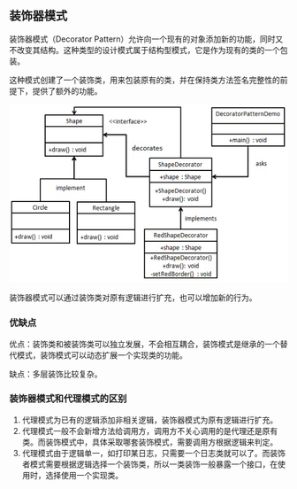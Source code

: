 ## 装饰器模式

装饰器模式（Decorator Pattern）允许向一个现有的对象添加新的功能，同时又不改变其结构。这种类型的设计模式属于结构型模式，它是作为现有的类的一个包装。

这种模式创建了一个装饰类，用来包装原有的类，并在保持类方法签名完整性的前提下，提供了额外的功能。

![装饰器模式UML](./decorator.jpg)

装饰器模式可以通过装饰类对原有逻辑进行扩充，也可以增加新的行为。

### 优缺点

优点：装饰类和被装饰类可以独立发展，不会相互耦合，装饰模式是继承的一个替代模式，装饰模式可以动态扩展一个实现类的功能。

缺点：多层装饰比较复杂。

### 装饰器模式和代理模式的区别

1. 代理模式为已有的逻辑添加非相关逻辑，装饰器模式为原有逻辑进行扩充。
2. 代理模式一般不会新增方法给调用方，调用方不关心调用的是代理还是原有类。而装饰模式中，具体采取哪套装饰模式，需要调用方根据逻辑来判定。
3. 代理模式由于逻辑单一，如打印某日志，只需要一个日志类就可以了。而装饰者模式需要根据逻辑选择一个装饰类，所以一类装饰一般暴露一个接口，在使用时，选择使用一个实现类。